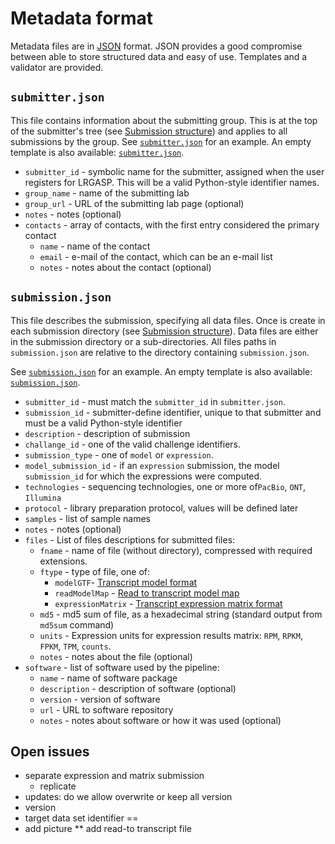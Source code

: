 # Metadata format

Metadata files are in [JSON](https://www.json.org/json-en.html) format.  JSON
provides a good compromise between able to store structured data and easy of
use.  Templates and a validator are provided.

## ``submitter.json``
This file contains information about the submitting group.  This is at the top
of the submitter's tree (see [Submission structure](submission.md)) and
applies to all submissions by the group.  See
[``submitter.json``](../examples/submitter.json) for an example.  An
empty template is also available:
[``submitter.json``](../templates/submitter.json).

* ``submitter_id`` - symbolic name for the submitter, assigned when the user registers for LRGASP.  This will be a valid Python-style identifier names.
* ``group_name`` - name of the submitting lab
* ``group_url`` - URL of the submitting lab page (optional)
* ``notes`` - notes (optional)
* ``contacts`` - array of contacts, with the first entry considered the primary contact
  * ``name`` - name of the contact
  * ``email`` - e-mail of the contact, which can be an e-mail list
  * ``notes`` - notes about the contact (optional)

## ``submission.json``
This file describes the submission, specifying all data files.  Once is create
in each submission directory (see [Submission structure](submission.md)).  Data
files are either in the submission directory or a sub-directories.  All files
paths in ``submission.json`` are relative to the directory containing  ``submission.json``.

See [``submission.json``](../metadata/submission.json) for an example.
An empty template is also available: [``submission.json``](../templates/submission.json).

* ``submitter_id`` - must match the ``submitter_id`` in ``submitter.json``.
* ``submission_id`` - submitter-define identifier, unique to that submitter and must be a valid Python-style identifier
* ``description`` - description of submission
* ``challange_id`` - one of the valid challenge identifiers. 
* ``submission_type`` - one of ``model`` or ``expression``.
* ``model_submission_id`` - if an ``expression`` submission, the model ``submission_id`` for which the expressions were computed.
* ``technologies`` - sequencing technologies, one or more of``PacBio``, ``ONT``, ``Illumina``
* ``protocol`` - library preparation protocol, values will be defined later
* ``samples`` - list of sample names
* ``notes`` - notes (optional)
* ``files`` - List of files descriptions for submitted files:
  * ``fname`` - name of file (without directory), compressed with required extensions.
  * ``ftype`` - type of file, one of:
    * ``modelGTF``- [Transcript model format](model-format.md)
    * ``readModelMap`` - [Read to transcript model map](reads_transcript_map_format.md)
    * ``expressionMatrix`` - [Transcript expression matrix format](expression_matrix_format.md)
  * ``md5`` - md5 sum of file, as a hexadecimal string (standard output from ``md5sum`` command)
  * ``units`` - Expression units for expression results matrix: ``RPM``, ``RPKM``, ``FPKM``, ``TPM``, ``counts``.
  * ``notes`` - notes about the file (optional)
* ``software`` - list of software used by the pipeline:
  * ``name`` - name of software package
  * ``description`` - description of software (optional)
  * ``version`` - version of software
  * ``url``  - URL to software repository
  * ``notes`` - notes about software or how it was used (optional)
  
## Open issues
- separate expression and matrix submission 
  - replicate
- updates: do we allow overwrite or keep all version
- version 
- target data set identifier ==
- add picture 
** add read-to transcript file

